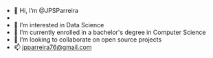 - 👋 Hi, I’m @JPSParreira
- 
- 👀 I’m interested in Data Science
- 🌱 I’m currently enrolled in a bachelor's degree in Computer Science 
- 💞️ I’m looking to collaborate on open source projects
- 📫 jpparreira76@gmail.com

<!---
JPParreira76/JPParreira76 is a ✨ special ✨ repository because its `README.md` (this file) appears on your GitHub profile.
You can click the Preview link to take a look at your changes.
--->

